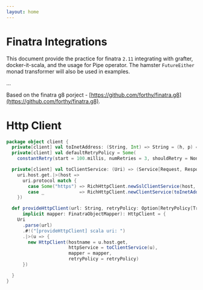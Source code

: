 ```yaml
---
layout: home
---
```


# Finatra Integrations

This document provide the practice for finatra `2.11` integrating with grafter, docker-it-scala, and the usage for Pipe operator. The hamster `FutureEither` monad transformer will also be used in examples.

...

Based on the finatra g8 porject - [https://github.com/forthy/finatra.g8](https://github.com/forthy/finatra.g8).

# Http Client

```scala
package object client {
  private[client] val toInetAddress: (String, Int) => String = (h, p) => s"inet!$h:$p"
  private[client] val defaultRetryPolicy = Some(
    constantRetry(start = 100.millis, numRetries = 3, shouldRetry = NonFatalExceptions))

  private[client] val toClientService: (Uri) => (Service[Request, Response]) = uri =>
    uri.host.get.|>(host =>
      uri.protocol match {
        case Some("https") => RichHttpClient.newSslClientService(host, toInetAddress(host, 443))
        case _             => RichHttpClient.newClientService(toInetAddress(host, uri.port.getOrElse(80)))
    })

  def provideHttpClient(url: String, retryPolicy: Option[RetryPolicy[Try[Response]]] = defaultRetryPolicy)(
      implicit mapper: FinatraObjectMapper): HttpClient = {
    Uri
      .parse(url)
      .#!("[provideHttpClient] scala uri: ")
      .|>(u => {
        new HttpClient(hostname = u.host.get,
                       httpService = toClientService(u),
                       mapper = mapper,
                       retryPolicy = retryPolicy)
      })

  }
}
```
